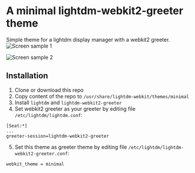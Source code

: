# A minimal lightdm-webkit2-greeter theme
Simple theme for a lightdm display manager with a webkit2 greeter.
![Screen sample 1](https://github.com/dimaglushkov/lightdm-webkit2-theme-minimal/blob/master/assets/screenshots/screenshot-1.jpg)

![Screen sample 2](https://github.com/dimaglushkov/lightdm-webkit2-theme-minimal/blob/master/assets/screenshots/screenshot-2.jpg)


## Installation
1. Clone or download this repo
2. Copy content of the repo to `/usr/share/lightdm-webkit/themes/minimal`
2. Install `lightdm` and `lightdm-webkit2-greeter`
4. Set webkit2 greeter as your greeter by editing file `/etc/lightdm/lightdm.conf`:
```
[Seat:*]
...
greeter-session=lightdm-webkit2-greeter
```

5. Set this theme as greeter theme by editing file `/etc/lightdm/lightdm-webkit2-greeter.conf`:
```
webkit_theme = minimal
```
